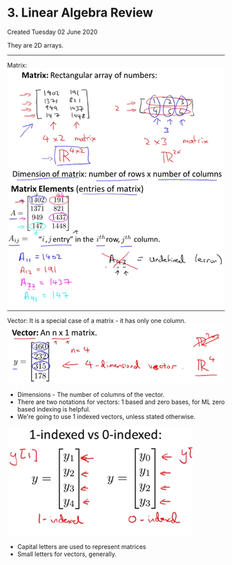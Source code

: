 # 3. Linear Algebra Review
Created Tuesday 02 June 2020

They are 2D arrays.

*****

Matrix:
![](./3._Linear_Algebra_Review/pasted_image.png)
![](./3._Linear_Algebra_Review/pasted_image001.png)

*****

Vector: It is a special case of a matrix - it has only one column.
![](./3._Linear_Algebra_Review/pasted_image002.png)

* Dimensions - The number of columns of the vector.
* There are two notations for vectors: 1 based and zero bases, for ML zero based indexing is helpful.
* We're going to use 1 indexed vectors, unless stated otherwise.

![](./3._Linear_Algebra_Review/pasted_image003.png)

* Capital letters are used to represent matrices
* Small letters for vectors, generally.


